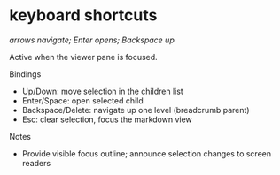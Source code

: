 # keyboard shortcuts
*arrows navigate; Enter opens; Backspace up*

Active when the viewer pane is focused.

Bindings

- Up/Down: move selection in the children list
- Enter/Space: open selected child
- Backspace/Delete: navigate up one level (breadcrumb parent)
- Esc: clear selection, focus the markdown view

Notes

- Provide visible focus outline; announce selection changes to screen readers



